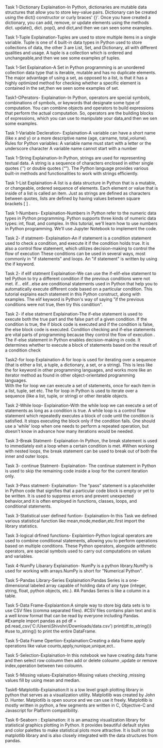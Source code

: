 Task 1-Dictionary
Explaination-In Python, dictionaries are mutable data structures that allow you to store key-value pairs. Dictionary can be created using the dict() constructor or curly braces' {}'. Once you have created a dictionary, you can add, remove, or update elements using the methods dict. update(), dict. pop(), and dict,and then we can seen some examples.

Task 1-Tuple
Explaination-Tuples are used to store multiple items in a single variable. Tuple is one of 4 built-in data types in Python used to store collections of data, the other 3 are List, Set, and Dictionary, all with different qualities and usage. A tuple is a collection which is ordered and unchangeable,and then we see some examples pf tuples.

Task 1-Set
Explaination-A Set in Python programming is an unordered collection data type that is iterable, mutable and has no duplicate elements. The major advantage of using a set, as opposed to a list, is that it has a highly optimized method for checking whether a specific element is contained in the set,then we seen some examples of set.

Task1-OPerators-
Explaination-In Python, operators are special symbols, combinations of symbols, or keywords that designate some type of computation. You can combine objects and operators to build expressions that perform the actual computation. So, operators are the building blocks of expressions, which you can use to manipulate your data,and then we sen some examples.

Task 1-Variable Decleration-
Explaination-A variable can have a short name (like x and y) or a more descriptive name (age, carname, total_volume). Rules for Python variables:
A variable name must start with a letter or the underscore character
A variable name cannot start with a number

Task 1-String
Explaination-In Python, strings are used for representing textual data. A string is a sequence of characters enclosed in either single quotes ('') or double quotes (“”). The Python language provides various built-in methods and functionalities to work with strings efficiently.

Task 1-List
Explaination-A list is a data structure in Python that is a mutable, or changeable, ordered sequence of elements. Each element or value that is inside of a list is called an item. Just as strings are defined as characters between quotes, lists are defined by having values between square brackets [ ] .

Task 1-Numbers-
Explaination-Numbers in Python refer to the numeric data types in Python programming. Python supports three kinds of numeric data types: int, float, and complex. In this tutorial, we'll learn how to use numbers in Python programming. We'll use Jupyter Notebook to implement the code.

Task 2- if statment-
Explaination-An if statement is a condition statement used to check a condition, and execute it if the condition holds true. 
It is also a control flow statement, which utilizes decision-making to control the flow of execution
These conditions can be used in several ways, most commonly in "if statements" and loops.
An "if statement" is written by using the if keyword.

Task 2- if elif statment
Explaination-We can use the if-elif-else statement to tell Python to try a different condition if the previous conditions were not met.
if… elif…else are conditional statements used in Python that help you to automatically execute different code based on a particular condition.
This tutorial explains each statement in this Python construct, along with examples.
The elif keyword is Python's way of saying "if the previous conditions were not true, then try this condition".

Task 2- if else statment
Explaination-The if-else statement is used to execute both the true part and the false part of a given condition. 
If the condition is true, the if block code is executed and if the condition is false, the else block code is executed.
Condition checking and if-else statements are vital parts of programming because they control the flow of execution . 
The if-else statement in Python enables decision-making in code. 
It determines whether to execute a block of statements based on the result of a condition check

Task2-for loop
Explaination-A for loop is used for iterating over a sequence (that is either a list, a tuple, a dictionary, a set, or a string).
This is less like the for keyword in other programming languages, and works more like an iterator method
as found in other object-orientated programming languages.   
With the for loop we can execute a set of statements, once for each item in a list, tuple, set etc.
The for loop in Python is used to iterate over a sequence (like a list, tuple, or string) or other iterable objects.

Task 2-While loop-
Explaination-With the while loop we can execute a set of statements as long as a condition is true.
A while loop is a control flow statement which repeatedly executes a block of code until the condition is satisfied. 
It stops executing the block only if the condition fails. 
One should use a 'while' loop when one needs to perform a repeated operation, but doesn't know in advance how many iterations would be needed.

Task 3-Break Statment-
Explaination-In Python, the break statement is used to immediately exit a loop when a certain condition is met. 
#When working with nested loops, the break statement can be used to break out of both the inner and outer loops.

Task 3- continue Statment-
Explaination- The continue statement in Python is used to skip the remaining code inside a loop for the current iteration only.

Task 3-Pass statment-
Explaination-
The “pass” statement is a placeholder in Python code that signifies that a particular code block is empty or yet to be written. 
It is used to suppress errors and prevent unexpected behavior,and it is often employed in functions, classes, loops, and conditional statements.

Task 3-Statistical user defined funtion-
Explaination-In this Task we defined various statistical function like mean,mode,median,etc.first import the library statistics.

Task 3-logical drfined functions-
Explaintion-Python logical operators are used to combine conditional statements, allowing you to perform operations based on multiple conditions. These Python operators, alongside arithmetic operators, are special symbols used to carry out computations on values and variables.

 Task 4-NumPy Libarary
Explaination-
NumPy is a python library.NumPy is used for working with arrays.NumPy is short for "Numerical Python".

Task 5-Pandas Library-Series
Explaination:Pandas Series is a one-dimensional labeled array capable of holding data of any type (integer, string, float, python objects, etc.).
#A Pandas Series is like a column in a table.

Task 5-Data Frame-Explaiantion:A simple way to store big data sets is to use CSV files (comma separated files). #CSV files contains plain text and is a well know format that can be read by everyone including Pandas. #Example import pandas as pd df = pd.read_csv('C:/Users\Shivshri/Downloads/data.csv') print(df.to_string()) #use to_string() to print the entire DataFrame.

Task 5-Data Frame Opertion-Explaination:Creating a data frame apply operations like value counts,apply,nunique,unique,ect..

Task 5-Selection-Explaination-In this notebook we have creating data frame and then select row coloumn then add or delete coloumn ,update or remove index,operation between two coloumn.

Task 5-Missing values-Explaination-Missing values checking ,missing values fill by using mean and median.

Task6-Matplotlib-Explaination:It is a low level graph plotting library in python that serves as a visualization utility.
Matplotlib was created by John D. Hunter.
Matplotlib is open source and we can use it freely.
Matplotlib is mostly written in python, a few segments are written in C, Objective-C and Javascript for Platform compatibility.

Task 6-Seaborn :
Explaination:
it is an amazing visualization library for statistical graphics plotting in Python.
 It provides beautiful default styles and color palettes to make statistical plots more attractive. 
It is built on top matplotlib library and is also closely integrated with the data structures from pandas.


